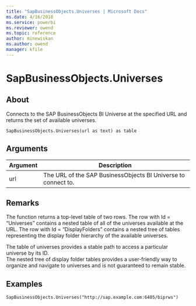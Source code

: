 ```yaml
---
title: "SapBusinessObjects.Universes | Microsoft Docs"
ms.date: 4/16/2018
ms.service: powerbi
ms.reviewer: owend
ms.topic: reference
author: minewiskan
ms.author: owend
manager: kfile
---
```

# SapBusinessObjects.Universes

  
## About  
Connects to the SAP BusinessObjects BI Universe at the specified URL and returns the set of available universes.  
  
```  
SapBusinessObjects.Universes(url as text) as table  
```  
  
## Arguments  
  
|Argument|Description|  
|------------|---------------|  
|url|The URL of the SAP BusinessObjects BI Universe to connect to.|  
  
## Remarks  
The function returns a top-level table of two rows. The row with Id = “Universes” contains a nested table of all of the universes available at the URL. The row with Id = “DisplayFolders” contains a nested tree of tables representing the display folder hierarchy of the available universes.  
  
The table of universes provides a stable path to access a particular universe by its ID.  
The nested tree of display folder tables provides a user-friendly way to organize and navigate to universes and is not guaranteed to remain stable.  
  
## Examples  
  
```  
SapBusinessObjects.Universes("http://sap.example.com:6405/biprws")  
```  
